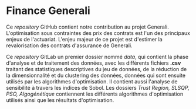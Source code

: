 # Finance Generali

Ce _repository_ GitHub contient notre contribution au projet Generali. L'optimisation sous contraintes des prix des contrats est l'un des principaux enjeux de l'actuariat. L'enjeu majeur de ce projet est d'estimer la revalorisation des contrats d'assurance de Generali. 

Ce _repository_ GitLab un premier dossier nommé _data_, qui contient la phase d'analyse et de traitement des données, avec les différents fichiers **.csv** traitant des statistiques descriptives du jeu de données, de la réduction de la dimensionnalité et du clustering des données, données qui sont ensuite utilisés par les algorithmes d'optimisation. Il contient aussi l'analyse de sensibilité à travers les indices de Sobol. Les dossiers _Trust Region, SLSQP, PSO, Algogénétique_ contiennent les différents algorithmes d'optimisation utilisés ainsi que les résultats d'optimisation.
